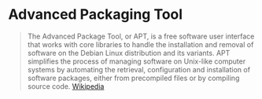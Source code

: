 # Advanced Packaging Tool

> The Advanced Package Tool, or APT, is a free software user interface that works with core libraries to handle the installation and removal of software on the Debian Linux distribution and its variants. APT simplifies the process of managing software on Unix-like computer systems by automating the retrieval, configuration and installation of software packages, either from precompiled files or by compiling source code. [Wikipedia](https://en.wikipedia.org/wiki/Advanced_Packaging_Tool)